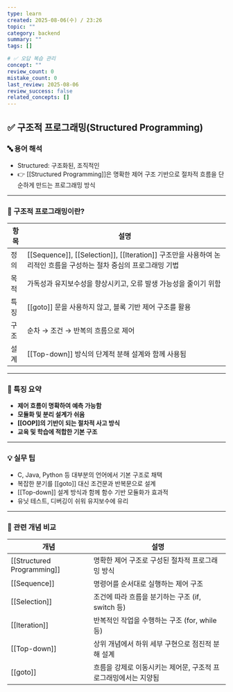 ```yaml
---
type: learn
created: 2025-08-06(수) / 23:26
topic: ""
category: backend
summary: ""
tags: []

# ✅ 오답 복습 관리
concept: ""
review_count: 0
mistake_count: 0
last_review: 2025-08-06
review_success: false
related_concepts: []
---
```

## ✅ 구조적 프로그래밍(Structured Programming)

### 🔤 용어 해석

- Structured: 구조화된, 조직적인  
- 👉 [[Structured Programming]]은 명확한 제어 구조 기반으로 절차적 흐름을 단순하게 만드는 프로그래밍 방식

---

### 🧩 구조적 프로그래밍이란?

| 항목  | 설명                                                                                 |
| --- | ---------------------------------------------------------------------------------- |
| 정의  | [[Sequence]], [[Selection]], [[Iteration]] 구조만을 사용하여 논리적인 흐름을 구성하는 절차 중심의 프로그래밍 기법 |
| 목적  | 가독성과 유지보수성을 향상시키고, 오류 발생 가능성을 줄이기 위함                                               |
| 특징  | [[goto]] 문을 사용하지 않고, 블록 기반 제어 구조를 활용                                               |
| 구조  | 순차 → 조건 → 반복의 흐름으로 제어                                                              |
| 설계  | [[Top-down]] 방식의 단계적 분해 설계와 함께 사용됨                                                 |

---

### 🧠 특징 요약

- **제어 흐름이 명확하여 예측 가능함**
- **모듈화 및 분리 설계가 쉬움**
- **[[OOP]]의 기반이 되는 절차적 사고 방식**
- **교육 및 학습에 적합한 기본 구조**

---

### 💡 실무 팁

- C, Java, Python 등 대부분의 언어에서 기본 구조로 채택  
- 복잡한 분기를 [[goto]] 대신 조건문과 반복문으로 설계  
- [[Top-down]] 설계 방식과 함께 함수 기반 모듈화가 효과적  
- 유닛 테스트, 디버깅이 쉬워 유지보수에 유리

---

### 🔗 관련 개념 비교

| 개념 | 설명 |
|------|------|
| [[Structured Programming]] | 명확한 제어 구조로 구성된 절차적 프로그래밍 방식 |
| [[Sequence]] | 명령어를 순서대로 실행하는 제어 구조 |
| [[Selection]] | 조건에 따라 흐름을 분기하는 구조 (if, switch 등) |
| [[Iteration]] | 반복적인 작업을 수행하는 구조 (for, while 등) |
| [[Top-down]] | 상위 개념에서 하위 세부 구현으로 점진적 분해 설계 |
| [[goto]] | 흐름을 강제로 이동시키는 제어문, 구조적 프로그래밍에서는 지양됨 |

